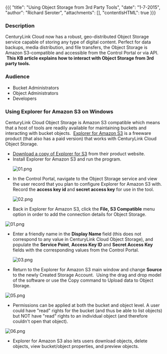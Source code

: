 {{{
  "title": "Using Object Storage from 3rd Party Tools",
  "date": "1-7-2015",
  "author": "Richard Seroter",
  "attachments": [],
  "contentIsHTML": true
}}}

<h3>Description</h3>
<p>CenturyLink Cloud now has a robust, geo-distributed Object Storage service capable of storing any type of digital content. Perfect for data backups, media distribution, and file transfers, the Object Storage is Amazon S3-compatible and accessible from
  the Control Portal or via API. &nbsp;<strong>This KB article explains how to interact with Object Storage from 3rd party tools.</strong>
</p>
<h3>Audience</h3>
<ul>
  <li>Bucket Administrators</li>
  <li>Object Administrators</li>
  <li>Developers</li>
</ul>
<h3>Using Explorer for Amazon S3&nbsp;on Windows</h3>
<p>CenturyLink Cloud Object Storage is Amazon S3 compatible which means that a host of tools are readily available for maintaining buckets and interacting with bucket objects. &nbsp;<a href="http://www.cloudberrylab.com/" target="_blank">Explorer for Amazon S3</a>&nbsp;is
  a freeware product (that also has a paid version) that works with CenturyLink Cloud Object Storage.</p>
<ul>
  <li><a href="http://www.cloudberrylab.com/free-amazon-s3-explorer-cloudfront-IAM.aspx" target="_blank">Download a copy of Explorer for S3</a> from their product website.</li>
  <li>Install Explorer for Amazon S3 and run the program.
    <p><img src="https://t3n.zendesk.com/attachments/token/hk3EDH82esD9JlHc0XaJ1tCI6/?name=01.png" alt="01.png" />
    </p>
  </li>
  <li>In the Control Portal, navigate to the Object Storage service and view the user record that you plan to configure Explorer for Amazon S3 with. Record the&nbsp;<strong>access key id&nbsp;</strong>and&nbsp;<strong>secret access key</strong>&nbsp;for use
    in the tool.
    <p><img src="https://t3n.zendesk.com/attachments/token/fEYdYbXwcrEGGkfJBtavv318U/?name=02.png" alt="02.png" />
    </p>
  </li>
  <li>Back in Explorer for Amazon S3, click the <strong>File, S3 Compatible</strong> menu option in order to add the connection details for Object Storage.</li>
</ul>
<p><img src="https://t3n.zendesk.com/attachments/token/87ta5NWRhlj7cmk0WlGlC84vX/?name=01.png" alt="01.png" /></p>
<ul>
  <li>Enter a friendly name in the&nbsp;<strong>Display Name&nbsp;</strong>field (this does not correspond to any value in CenturyLink Cloud Object Storage), and populate the <strong>Service Point</strong>,&nbsp;<strong>Access Key ID&nbsp;</strong>and&nbsp;<strong>Secret Access Key</strong>    fields with the corresponding values from the Control Portal.
    <p><img src="https://t3n.zendesk.com/attachments/token/QqoxEfC8rImNPstoke3KDODmj/?name=03.png" alt="03.png" />
    </p>
  </li>
  <li>
    <p>Return to the Explorer for Amazon S3 main window and change <strong>Source</strong> to the newly Created Storage Account. &nbsp;Using the drag and drop model of the software or use the Copy command to Upload data to Object Storage.</p>
  </li>
</ul>
<p><img src="https://t3n.zendesk.com/attachments/token/9BDZDWtOfEbqPvaJ64pHAvmI0/?name=05.png" alt="05.png" />
</p>
<ul>
  <li>Permissions can be applied at both the bucket and object level. A user could have "read" rights for the bucket (and thus be able to list objects) but NOT have "read" rights to an individual object (and therefore couldn't open that object).</li>
</ul>
<p><img src="https://t3n.zendesk.com/attachments/token/Cv1ndjweYcJSSc0lMoZgLdpT9/?name=06.png" alt="06.png" />
</p>
<ul>
  <li>Explorer for Amazon S3 also lets users download objects, delete objects, view bucket/object properties, and preview objects.</li>
</ul>